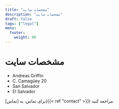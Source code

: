 ```yaml
---
title: "مشخصات سایت"
description: "مشخصات سایت"
draft: false
tags: ["legal"]
menu:
  footer:
    weight: 90
---
```


# مشخصات سایت  


- Andreas Griffin
- C. Camagüey 20
- San Salvador
- El Salvador


برای تماس، به [تماس]({{< ref "contact" >}}) مراجعه کنید.